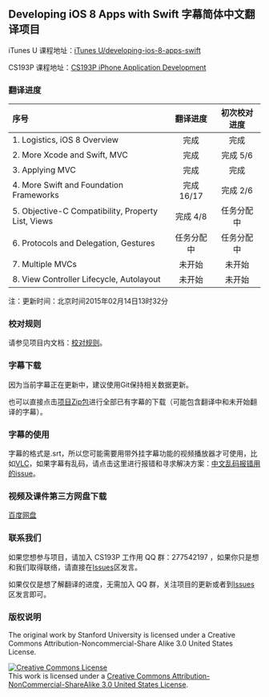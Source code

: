 Developing iOS 8 Apps with Swift 字幕简体中文翻译项目
---

iTunes U 课程地址：[iTunes U/developing-ios-8-apps-swift](https://itunes.apple.com/us/course/developing-ios-8-apps-swift/id961180099)

CS193P 课程地址：[CS193P iPhone Application Development](http://web.stanford.edu/class/cs193p/cgi-bin/drupal/)

### 翻译进度

序号 | 翻译进度 | 初次校对进度
:----------- | :-----------: | :-----------:
1. Logistics, iOS 8 Overview | 完成 | 完成
2. More Xcode and Swift, MVC | 完成 | 完成 5/6
3. Applying MVC | 完成 | 完成
4. More Swift and Foundation Frameworks | 完成 16/17 | 完成 2/6
5. Objective-C Compatibility, Property List, Views | 完成 4/8  | 任务分配中
6. Protocols and Delegation, Gestures | 任务分配中 | 任务分配中
7. Multiple MVCs | 未开始 | 未开始
8. View Controller Lifecycle, Autolayout | 未开始 | 未开始

注：更新时间：北京时间2015年02月14日13时32分

### 校对规则

请参见项目内文档：[校对规则](./proofread-rules.md)。

### 字幕下载

因为当前字幕正在更新中，建议使用Git保持相关数据更新。

也可以直接点击[项目Zip包](https://github.com/x140yu/Developing_iOS_8_Apps_With_Swift/archive/master.zip)进行全部已有字幕的下载（可能包含翻译中和未开始翻译的字幕）。

### 字幕的使用

字幕的格式是.srt，所以您可能需要用带外挂字幕功能的视频播放器才可使用，比如[VLC](http://www.videolan.org/vlc/index.html)，如果字幕有乱码，请点击这里进行报错和寻求解决方案：[中文乱码报错用的issue](https://github.com/x140yu/Developing_iOS_8_Apps_With_Swift/issues/131)。

### 视频及课件第三方网盘下载

[百度网盘](http://pan.baidu.com/s/1i3glp2l)

### 联系我们

如果您想参与项目，请加入 CS193P 工作用 QQ 群：277542197 ，如果你只是想和我们取得联络，请直接在[Issues](https://github.com/x140yu/Developing_iOS_8_Apps_With_Swift/issues)区发言。

如果仅仅是想了解翻译的进度，无需加入 QQ 群，关注项目的更新或者到[Issues](https://github.com/x140yu/Developing_iOS_8_Apps_With_Swift/issues)区发言即可。

### 版权说明

The original work by Stanford University is licensed under a Creative Commons Attribution-Noncommercial-Share Alike 3.0 United States License.

<a rel="license" href="http://creativecommons.org/licenses/by-nc-sa/3.0/us/"><img alt="Creative Commons License" style="border-width:0" src="https://i.creativecommons.org/l/by-nc-sa/3.0/us/88x31.png" /></a><br />This work is licensed under a <a rel="license" href="http://creativecommons.org/licenses/by-nc-sa/3.0/us/">Creative Commons Attribution-NonCommercial-ShareAlike 3.0 United States License</a>.
